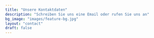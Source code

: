 ```yaml
---
title: "Unsere Kontaktdaten"
description: "Schreiben Sie uns eine Email oder rufen Sie uns an"
bg_image: "images/feature-bg.jpg"
layout: "contact"
draft: false
---
```

